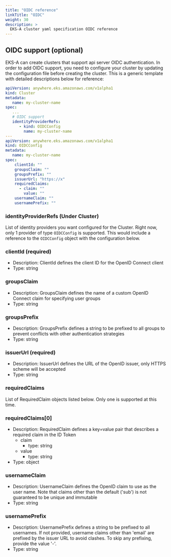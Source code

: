 ```yaml
---
title: "OIDC reference"
linkTitle: "OIDC"
weight: 30
description: >
  EKS-A cluster yaml specification OIDC reference
---
```



## OIDC support (optional)
EKS-A can create clusters that support api server OIDC authentication. In order to add OIDC support, you need to configure your cluster by updating the configuration file before creating the cluster. This is a generic template with detailed descriptions below for reference:
```yaml
apiVersion: anywhere.eks.amazonaws.com/v1alpha1
kind: Cluster
metadata:
   name: my-cluster-name
spec:
   ...
   # OIDC support
   identityProviderRefs:
      - kind: OIDCConfig
        name: my-cluster-name
---
apiVersion: anywhere.eks.amazonaws.com/v1alpha1
kind: OIDCConfig
metadata:
   name: my-cluster-name
spec:
    clientId: ""
    groupsClaim: ""
    groupsPrefix: ""
    issuerUrl: "https://x"
    requiredClaims:
      - claim: ""
        value: ""
    usernameClaim: ""
    usernamePrefix: ""
```
### identityProviderRefs (Under Cluster)
List of identity providers you want configured for the Cluster. Right now, only 1 provider of type `OIDCConfig` is supported.
This would include a reference to the `OIDCConfig` object with the configuration below.

### clientId (required)
* Description: ClientId defines the client ID for the OpenID Connect client
* Type: string
### groupsClaim
* Description: GroupsClaim defines the name of a custom OpenID Connect claim for specifying user groups
* Type: string
### groupsPrefix
* Description: GroupsPrefix defines a string to be prefixed to all groups to prevent conflicts with other authentication strategies
* Type: string
### issuerUrl (required)
* Description: IssuerUrl defines the URL of the OpenID issuer, only HTTPS scheme will be accepted
* Type: string
### requiredClaims
List of RequiredClaim objects listed below. Only one is supported at this time.

### requiredClaims[0]
* Description: RequiredClaim defines a key=value pair that describes a required claim in the ID Token
  * claim
    * type: string
  * value
    * type: string
* Type: object
### usernameClaim
* Description: UsernameClaim defines the OpenID claim to use as the user name. Note that claims other than the default ('sub') is not guaranteed to be unique and immutable
* Type: string
### usernamePrefix
* Description: UsernamePrefix defines a string to be prefixed to all usernames. If not provided, username claims other than 'email' are prefixed by the issuer URL to avoid clashes. To skip any prefixing, provide the value '-'.
* Type: string

